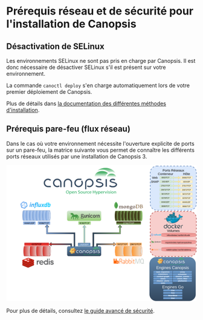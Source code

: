 # Prérequis réseau et de sécurité pour l'installation de Canopsis

## Désactivation de SELinux

Les environnements SELinux ne sont pas pris en charge par Canopsis. Il est donc nécessaire de désactiver SELinux s'il est présent sur votre environnement.

La commande `canoctl deploy` s'en charge automatiquement lors de votre premier déploiement de Canopsis.

Plus de détails dans [la documentation des différentes méthodes d'installation](index.md).

## Prérequis pare-feu (flux réseau)

Dans le cas où votre environnement nécessite l'ouverture explicite de ports sur un pare-feu, la matrice suivante vous permet de connaître les différents ports réseaux utilisés par une installation de Canopsis 3.

![Matrice des flux Canopsis 3](img/matrice-flux-canopsis.png)

Pour plus de détails, consultez [le guide avancé de sécurité](../administration-avancee/configuration-parefeu-et-selinux.md).
